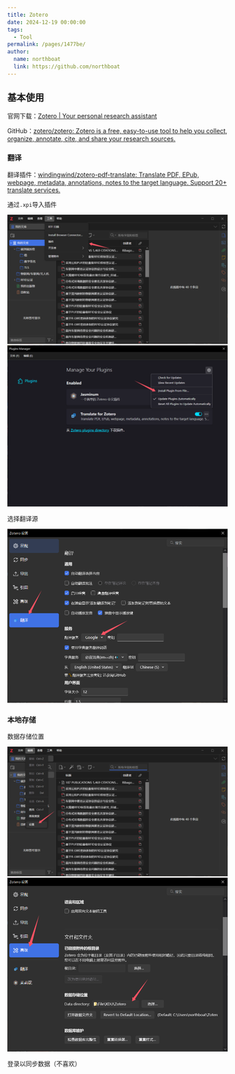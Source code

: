 ```yaml
---
title: Zotero
date: 2024-12-19 00:00:00
tags: 
  - Tool
permalink: /pages/1477be/
author: 
  name: northboat
  link: https://github.com/northboat
---
```


## 基本使用

官网下载：[Zotero | Your personal research assistant](https://www.zotero.org/)

GitHub：[zotero/zotero: Zotero is a free, easy-to-use tool to help you collect, organize, annotate, cite, and share your research sources.](https://github.com/zotero/zotero)

### 翻译

翻译插件：[windingwind/zotero-pdf-translate: Translate PDF, EPub, webpage, metadata, annotations, notes to the target language. Support 20+ translate services.](https://github.com/windingwind/zotero-pdf-translate)

通过`.xpi`导入插件

<img src="./assets/image-20241219210303781.png">

<img src="./assets/image-20241219210407134.png">

选择翻译源

<img src="./assets/image-20241220000506715.png">

### 本地存储

数据存储位置

<img src="./assets/image-20241219210717006.png">

<img src="./assets/image-20241219210759511.png">

登录以同步数据（不喜欢）